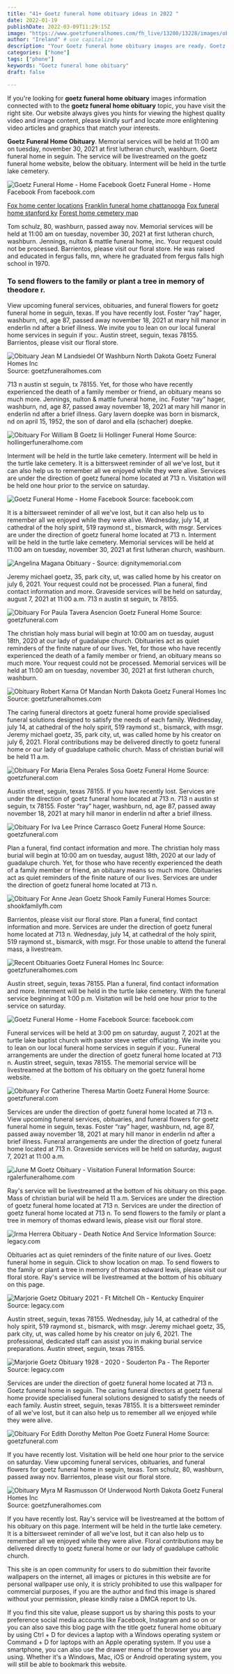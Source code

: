 ```yaml
---
title: "41+ Goetz funeral home obituary ideas in 2022 "
date: 2022-01-19
publishDate: 2022-03-09T11:29:15Z
image: "https://www.goetzfuneralhomes.com/fh_live/13200/13228/images/obituaries/7550090_fbs.jpg"
author: "Ireland" # use capitalize
description: "Your Goetz funeral home obituary images are ready. Goetz funeral home obituary are a topic that is being searched for and liked by netizens today. You can Download the Goetz funeral home obituary files here. Download all royalty-free photos and vectors."
categories: ["home"]
tags: ["phone"]
keywords: "Goetz funeral home obituary"
draft: false

---
```


If you're looking for **goetz funeral home obituary** images information connected with to the **goetz funeral home obituary** topic, you have visit the right  site.  Our website always  gives you  hints  for viewing  the highest  quality video and image  content, please kindly surf and locate more enlightening video articles and graphics  that match your interests.

**Goetz Funeral Home Obituary**. Memorial services will be held at 11:00 am on tuesday, november 30, 2021 at first lutheran church, washburn. Goetz funeral home in seguin. The service will be livestreamed on the goetz funeral home website, below the obituary. Interment will be held in the turtle lake cemetery.

![Goetz Funeral Home - Home Facebook](https://lookaside.fbsbx.com/lookaside/crawler/media/?media_id=122810734443568 "Goetz Funeral Home - Home Facebook")
Goetz Funeral Home - Home Facebook From facebook.com

[Fox home center locations](/fox-home-center-locations/)
[Franklin funeral home chattanooga](/franklin-funeral-home-chattanooga/)
[Fox funeral home stanford ky](/fox-funeral-home-stanford-ky/)
[Forest home cemetery map](/forest-home-cemetery-map/)

Tom schulz, 80, washburn, passed away nov. Memorial services will be held at 11:00 am on tuesday, november 30, 2021 at first lutheran church, washburn. Jennings, nulton &amp; mattle funeral home, inc. Your request could not be processed. Barrientos, please visit our floral store. He was raised and educated in fergus falls, mn, where he graduated from fergus falls high school in 1970.

### To send flowers to the family or plant a tree in memory of theodore r.

View upcoming funeral services, obituaries, and funeral flowers for goetz funeral home in seguin, texas. If you have recently lost. Foster “ray” hager, washburn, nd, age 87, passed away november 18, 2021 at mary hill manor in enderlin nd after a brief illness. We invite you to lean on our local funeral home services in seguin if you:. Austin street, seguin, texas 78155. Barrientos, please visit our floral store.


![Obituary Jean M Landsiedel Of Washburn North Dakota Goetz Funeral Homes Inc](https://www.goetzfuneralhomes.com/fh_live/13200/13228/images/obituaries/7574510_fbs.jpg "Obituary Jean M Landsiedel Of Washburn North Dakota Goetz Funeral Homes Inc")
Source: goetzfuneralhomes.com

713 n austin st seguin, tx 78155. Yet, for those who have recently experienced the death of a family member or friend, an obituary means so much more. Jennings, nulton &amp; mattle funeral home, inc. Foster “ray” hager, washburn, nd, age 87, passed away november 18, 2021 at mary hill manor in enderlin nd after a brief illness. Gary lavern doepke was born in bismarck, nd on april 15, 1952, the son of darol and ella (schacher) doepke.

![Obituary For William B Goetz Iii Hollinger Funeral Home](https://s3.amazonaws.com/CFSV2/obituaries/photos/7918/465172/5b8e8551c33dc.jpg "Obituary For William B Goetz Iii Hollinger Funeral Home")
Source: hollingerfuneralhome.com

Interment will be held in the turtle lake cemetery. Interment will be held in the turtle lake cemetery. It is a bittersweet reminder of all we&#039;ve lost, but it can also help us to remember all we enjoyed while they were alive. Services are under the direction of goetz funeral home located at 713 n. Visitation will be held one hour prior to the service on saturday.

![Goetz Funeral Home - Home Facebook](https://lookaside.fbsbx.com/lookaside/crawler/media/?media_id=1960874727303817 "Goetz Funeral Home - Home Facebook")
Source: facebook.com

It is a bittersweet reminder of all we&#039;ve lost, but it can also help us to remember all we enjoyed while they were alive. Wednesday, july 14, at cathedral of the holy spirit, 519 raymond st., bismarck, with msgr. Services are under the direction of goetz funeral home located at 713 n. Interment will be held in the turtle lake cemetery. Memorial services will be held at 11:00 am on tuesday, november 30, 2021 at first lutheran church, washburn.

![Angelina Magana Obituary -](https://d27790xjhw2fza.cloudfront.net/as/assets-mem-com/cmi/2/4/8/2/4182842/20100329_141333_e_orig.jpg/-/angelina-magana-seguin-tx-obituary.jpg "Angelina Magana Obituary -")
Source: dignitymemorial.com

Jeremy michael goetz, 35, park city, ut, was called home by his creator on july 6, 2021. Your request could not be processed. Plan a funeral, find contact information and more. Graveside services will be held on saturday, august 7, 2021 at 11:00 a.m. 713 n austin st seguin, tx 78155.

![Obituary For Paula Tavera Asencion Goetz Funeral Home](https://s3.amazonaws.com/CFSV2/obituaries/photos/9628/682906/5d69ecdd1d3d2.jpg "Obituary For Paula Tavera Asencion Goetz Funeral Home")
Source: goetzfuneral.com

The christian holy mass burial will begin at 10:00 am on tuesday, august 18th, 2020 at our lady of guadalupe church. Obituaries act as quiet reminders of the finite nature of our lives. Yet, for those who have recently experienced the death of a family member or friend, an obituary means so much more. Your request could not be processed. Memorial services will be held at 11:00 am on tuesday, november 30, 2021 at first lutheran church, washburn.

![Obituary Robert Karna Of Mandan North Dakota Goetz Funeral Homes Inc](https://www.goetzfuneralhomes.com/fh_live/13200/13228/images/obituaries/7575554_fbs.jpg "Obituary Robert Karna Of Mandan North Dakota Goetz Funeral Homes Inc")
Source: goetzfuneralhomes.com

The caring funeral directors at goetz funeral home provide specialised funeral solutions designed to satisfy the needs of each family. Wednesday, july 14, at cathedral of the holy spirit, 519 raymond st., bismarck, with msgr. Jeremy michael goetz, 35, park city, ut, was called home by his creator on july 6, 2021. Floral contributions may be delivered directly to goetz funeral home or our lady of guadalupe catholic church. Mass of christian burial will be held 11 a.m.

![Obituary For Maria Elena Perales Sosa Goetz Funeral Home](https://s3.amazonaws.com/CFSV2/obituaries/photos/9628/803793/605ff7661e542.jpg "Obituary For Maria Elena Perales Sosa Goetz Funeral Home")
Source: goetzfuneral.com

Austin street, seguin, texas 78155. If you have recently lost. Services are under the direction of goetz funeral home located at 713 n. 713 n austin st seguin, tx 78155. Foster “ray” hager, washburn, nd, age 87, passed away november 18, 2021 at mary hill manor in enderlin nd after a brief illness.

![Obituary For Iva Lee Prince Carrasco Goetz Funeral Home](https://s3.amazonaws.com/CFSV2/obituaries/photos/9628/805334/606f0ad96a198.jpg "Obituary For Iva Lee Prince Carrasco Goetz Funeral Home")
Source: goetzfuneral.com

Plan a funeral, find contact information and more. The christian holy mass burial will begin at 10:00 am on tuesday, august 18th, 2020 at our lady of guadalupe church. Yet, for those who have recently experienced the death of a family member or friend, an obituary means so much more. Obituaries act as quiet reminders of the finite nature of our lives. Services are under the direction of goetz funeral home located at 713 n.

![Obituary For Anne Jean Goetz Shook Family Funeral Homes](https://s3.amazonaws.com/CFSV2/obituaries/photos/10643/1166773/6138ac2936f3c.jpg "Obituary For Anne Jean Goetz Shook Family Funeral Homes")
Source: shookfamilyfh.com

Barrientos, please visit our floral store. Plan a funeral, find contact information and more. Services are under the direction of goetz funeral home located at 713 n. Wednesday, july 14, at cathedral of the holy spirit, 519 raymond st., bismarck, with msgr. For those unable to attend the funeral mass, a livestream.

![Recent Obituaries Goetz Funeral Homes Inc](https://www.goetzfuneralhomes.com/fh_live/13200/13228/images/obituaries/7707004_fbs.jpg "Recent Obituaries Goetz Funeral Homes Inc")
Source: goetzfuneralhomes.com

Austin street, seguin, texas 78155. Plan a funeral, find contact information and more. Interment will be held in the turtle lake cemetery. With the funeral service beginning at 1:00 p.m. Visitation will be held one hour prior to the service on saturday.

![Goetz Funeral Home - Home Facebook](https://lookaside.fbsbx.com/lookaside/crawler/media/?media_id=122810734443568 "Goetz Funeral Home - Home Facebook")
Source: facebook.com

Funeral services will be held at 3:00 pm on saturday, august 7, 2021 at the turtle lake baptist church with pastor steve vetter officiating. We invite you to lean on our local funeral home services in seguin if you:. Funeral arrangements are under the direction of goetz funeral home located at 713 n. Austin street, seguin, texas 78155. The memorial service will be livestreamed at the bottom of his obituary on the goetz funeral home website.

![Obituary For Catherine Theresa Martin Goetz Funeral Home](https://s3.amazonaws.com/CFSV2/obituaries/photos/9628/538065/5d02c27a34ab8.jpg "Obituary For Catherine Theresa Martin Goetz Funeral Home")
Source: goetzfuneral.com

Services are under the direction of goetz funeral home located at 713 n. View upcoming funeral services, obituaries, and funeral flowers for goetz funeral home in seguin, texas. Foster “ray” hager, washburn, nd, age 87, passed away november 18, 2021 at mary hill manor in enderlin nd after a brief illness. Funeral arrangements are under the direction of goetz funeral home located at 713 n. Graveside services will be held on saturday, august 7, 2021 at 11:00 a.m.

![June M Goetz Obituary - Visitation Funeral Information](https://cdn.f1connect.net/photo/tributes/t/9/r/600x314/5827960/June-Goetz-1589552776.jpg "June M Goetz Obituary - Visitation Funeral Information")
Source: rgalerfuneralhome.com

Ray&#039;s service will be livestreamed at the bottom of his obituary on this page. Mass of christian burial will be held 11 a.m. Services are under the direction of goetz funeral home located at 713 n. Services are under the direction of goetz funeral home located at 713 n. To send flowers to the family or plant a tree in memory of thomas edward lewis, please visit our floral store.

![Irma Herrera Obituary - Death Notice And Service Information](https://cache.legacy.net/legacy/images/cobrands/DignityMemorial/photos/f70682b2-f9bf-4e75-a845-153f4d9d4ec0.jpgx?w=200&amp;h=200&amp;option=3&amp;fc=fff "Irma Herrera Obituary - Death Notice And Service Information")
Source: legacy.com

Obituaries act as quiet reminders of the finite nature of our lives. Goetz funeral home in seguin. Click to show location on map. To send flowers to the family or plant a tree in memory of thomas edward lewis, please visit our floral store. Ray&#039;s service will be livestreamed at the bottom of his obituary on this page.

![Marjorie Goetz Obituary 2021 - Ft Mitchell Oh - Kentucky Enquirer](https://cache.legacy.net/legacy/images/cobrands/nky/photos/CEN200858-1_20210624.jpgx?w=323&amp;h=400&amp;option=3 "Marjorie Goetz Obituary 2021 - Ft Mitchell Oh - Kentucky Enquirer")
Source: legacy.com

Austin street, seguin, texas 78155. Wednesday, july 14, at cathedral of the holy spirit, 519 raymond st., bismarck, with msgr. Jeremy michael goetz, 35, park city, ut, was called home by his creator on july 6, 2021. The professional, dedicated staff can assist you in making burial service preparations. Austin street, seguin, texas 78155.

![Marjorie Goetz Obituary 1928 - 2020 - Souderton Pa - The Reporter](https://cache.legacy.net/legacy/images/cobrands/thereporteronline/photos/TheReporter_MarjorieGoetz_20210626.jpgx?w=375&amp;h=500&amp;option=3 "Marjorie Goetz Obituary 1928 - 2020 - Souderton Pa - The Reporter")
Source: legacy.com

Services are under the direction of goetz funeral home located at 713 n. Goetz funeral home in seguin. The caring funeral directors at goetz funeral home provide specialised funeral solutions designed to satisfy the needs of each family. Austin street, seguin, texas 78155. It is a bittersweet reminder of all we&#039;ve lost, but it can also help us to remember all we enjoyed while they were alive.

![Obituary For Edith Dorothy Melton Poe Goetz Funeral Home](https://s3.amazonaws.com/CFSV2/obituaries/photos/9628/632896/5d3203fddf38b.jpg "Obituary For Edith Dorothy Melton Poe Goetz Funeral Home")
Source: goetzfuneral.com

If you have recently lost. Visitation will be held one hour prior to the service on saturday. View upcoming funeral services, obituaries, and funeral flowers for goetz funeral home in seguin, texas. Tom schulz, 80, washburn, passed away nov. Barrientos, please visit our floral store.

![Obituary Myra M Rasmusson Of Underwood North Dakota Goetz Funeral Homes Inc](https://www.goetzfuneralhomes.com/fh_live/13200/13228/images/obituaries/7550090_fbs.jpg "Obituary Myra M Rasmusson Of Underwood North Dakota Goetz Funeral Homes Inc")
Source: goetzfuneralhomes.com

If you have recently lost. Ray&#039;s service will be livestreamed at the bottom of his obituary on this page. Interment will be held in the turtle lake cemetery. It is a bittersweet reminder of all we&#039;ve lost, but it can also help us to remember all we enjoyed while they were alive. Floral contributions may be delivered directly to goetz funeral home or our lady of guadalupe catholic church.

This site is an open community for users to do submittion their favorite wallpapers on the internet, all images or pictures in this website are for personal wallpaper use only, it is stricly prohibited to use this wallpaper for commercial purposes, if you are the author and find this image is shared without your permission, please kindly raise a DMCA report to Us.

If you find this site value, please support us by sharing this posts to your preference social media accounts like Facebook, Instagram and so on or you can also save this blog page with the title goetz funeral home obituary by using Ctrl + D for devices a laptop with a Windows operating system or Command + D for laptops with an Apple operating system. If you use a smartphone, you can also use the drawer menu of the browser you are using. Whether it's a Windows, Mac, iOS or Android operating system, you will still be able to bookmark this website.
